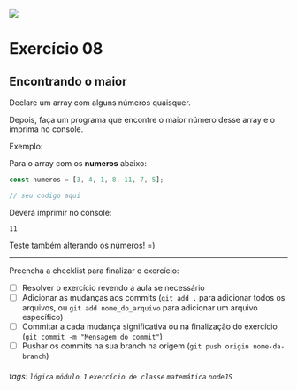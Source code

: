 ![](https://i.imgur.com/xG74tOh.png)

# Exercício 08

## Encontrando o maior

Declare um array com alguns números quaisquer.

Depois, faça um programa que encontre o maior número desse array e o imprima no console.

Exemplo:

Para o array com os **numeros** abaixo:

```javascript
const numeros = [3, 4, 1, 8, 11, 7, 5];

// seu codigo aqui
```

Deverá imprimir no console:

```
11
```

Teste também alterando os números! =)

---

Preencha a checklist para finalizar o exercício:

- [ ] Resolver o exercício revendo a aula se necessário
- [ ] Adicionar as mudanças aos commits (`git add .` para adicionar todos os arquivos, ou `git add nome_do_arquivo` para adicionar um arquivo específico)
- [ ] Commitar a cada mudança significativa ou na finalização do exercício (`git commit -m "Mensagem do commit"`)
- [ ] Pushar os commits na sua branch na origem (`git push origin nome-da-branch`)

###### tags: `lógica` `módulo 1` `exercício de classe` `matemática` `nodeJS`
